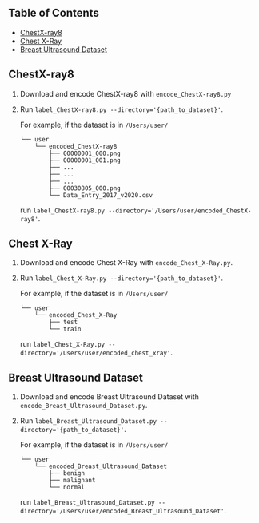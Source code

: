 ## Table of Contents

- [ChestX-ray8](#chestx-ray8)
- [Chest X-Ray](#chest-x-ray)
- [Breast Ultrasound Dataset](#breast-ultrasound-dataset)

## ChestX-ray8

1. Download and encode ChestX-ray8 with `encode_ChestX-ray8.py`
2. Run `label_ChestX-ray8.py --directory='{path_to_dataset}'`.

   For example, if the dataset is in `/Users/user/`

   ```
   └── user
       └── encoded_ChestX-ray8
           ├── 00000001_000.png
           ├── 00000001_001.png
           ├── ...
           ├── ...
           ├── ...
           ├── 00030805_000.png
           └── Data_Entry_2017_v2020.csv
   ```

   run `label_ChestX-ray8.py --directory='/Users/user/encoded_ChestX-ray8'`.

## Chest X-Ray

1. Download and encode Chest X-Ray with `encode_Chest_X-Ray.py`.
2. Run `label_Chest_X-Ray.py --directory='{path_to_dataset}'`.

   For example, if the dataset is in `/Users/user/`

   ```
   └── user
       └── encoded_Chest_X-Ray
           ├── test
           └── train
   ```

   run `label_Chest_X-Ray.py --directory='/Users/user/encoded_chest_xray'`.

## Breast Ultrasound Dataset

1. Download and encode Breast Ultrasound Dataset with `encode_Breast_Ultrasound_Dataset.py`.
2. Run `label_Breast_Ultrasound_Dataset.py --directory='{path_to_dataset}'`.

   For example, if the dataset is in `/Users/user/`

   ```
   └── user
       └── encoded_Breast_Ultrasound_Dataset
           ├── benign
           ├── malignant
           └── normal
   ```

   run `label_Breast_Ultrasound_Dataset.py --directory='/Users/user/encoded_Breast_Ultrasound_Dataset'`.
   
